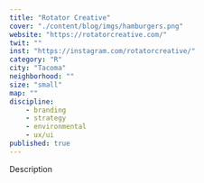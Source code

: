 ```yaml
---
title: "Rotator Creative"
cover: "./content/blog/imgs/hamburgers.png"
website: "https://rotatorcreative.com/"
twit: ""
inst: "https://instagram.com/rotatorcreative/"
category: "R"
city: "Tacoma"
neighborhood: ""
size: "small"
map: ""
discipline:
    - branding
    - strategy
    - environmental
    - ux/ui
published: true
---
```


Description
